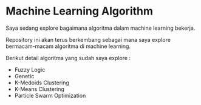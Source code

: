 # Machine Learning Algorithm

Saya sedang explore bagaimana algoritma dalam machine learning bekerja.

Repository ini akan terus berkembang sebagai mana saya explore bermacam-macam algoritma di machine learning. 

Berikut detail algoritma yang sudah saya explore : 
- Fuzzy Logic
- Genetic
- K-Medoids Clustering
- K-Means Clustering
- Particle Swarm Optimization
